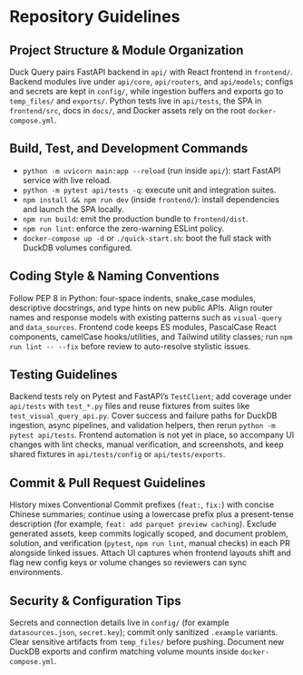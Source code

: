 # Repository Guidelines

## Project Structure & Module Organization
Duck Query pairs FastAPI backend in `api/` with React frontend in `frontend/`. Backend modules live under `api/core`, `api/routers`, and `api/models`; configs and secrets are kept in `config/`, while ingestion buffers and exports go to `temp_files/` and `exports/`. Python tests live in `api/tests`, the SPA in `frontend/src`, docs in `docs/`, and Docker assets rely on the root `docker-compose.yml`.

## Build, Test, and Development Commands
- `python -m uvicorn main:app --reload` (run inside `api/`): start FastAPI service with live reload.
- `python -m pytest api/tests -q`: execute unit and integration suites.
- `npm install && npm run dev` (inside `frontend/`): install dependencies and launch the SPA locally.
- `npm run build`: emit the production bundle to `frontend/dist`.
- `npm run lint`: enforce the zero-warning ESLint policy.
- `docker-compose up -d` or `./quick-start.sh`: boot the full stack with DuckDB volumes configured.

## Coding Style & Naming Conventions
Follow PEP 8 in Python: four-space indents, snake_case modules, descriptive docstrings, and type hints on new public APIs. Align router names and response models with existing patterns such as `visual-query` and `data_sources`. Frontend code keeps ES modules, PascalCase React components, camelCase hooks/utilities, and Tailwind utility classes; run `npm run lint -- --fix` before review to auto-resolve stylistic issues.

## Testing Guidelines
Backend tests rely on Pytest and FastAPI’s `TestClient`; add coverage under `api/tests` with `test_*.py` files and reuse fixtures from suites like `test_visual_query_api.py`. Cover success and failure paths for DuckDB ingestion, async pipelines, and validation helpers, then rerun `python -m pytest api/tests`. Frontend automation is not yet in place, so accompany UI changes with lint checks, manual verification, and screenshots, and keep shared fixtures in `api/tests/config` or `api/tests/exports`.

## Commit & Pull Request Guidelines
History mixes Conventional Commit prefixes (`feat:`, `fix:`) with concise Chinese summaries; continue using a lowercase prefix plus a present-tense description (for example, `feat: add parquet preview caching`). Exclude generated assets, keep commits logically scoped, and document problem, solution, and verification (`pytest`, `npm run lint`, manual checks) in each PR alongside linked issues. Attach UI captures when frontend layouts shift and flag new config keys or volume changes so reviewers can sync environments.

## Security & Configuration Tips
Secrets and connection details live in `config/` (for example `datasources.json`, `secret.key`); commit only sanitized `.example` variants. Clear sensitive artifacts from `temp_files/` before pushing. Document new DuckDB exports and confirm matching volume mounts inside `docker-compose.yml`.
